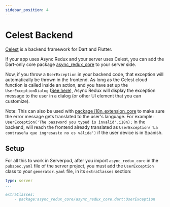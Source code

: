 ```yaml
---
sidebar_position: 4
---
```


# Celest Backend

[Celest](https://www.celest.dev/) is a backend framework for Dart and Flutter.

If your app uses Async Redux and your server uses Celest, you can add the Dart-only core
package [async_redux_core](https://pub.dev/packages/async_redux_core) to your server side.
  
Now, if you throw a `UserException` in your backend code, that exception will automatically be thrown in the frontend.
As long as the Celest cloud function is called inside an action,
and you have set up the `UserExceptionDialog` ([See here](../basics/failed-actions#showing-error-messages-in-a-dialog)),
Async Redux will display the exception message to the user in a dialog (or other UI element that you can customize).

Note: This can also be used with [package i18n_extension_core](https://pub.dartlang.org/packages/i18n_extension_core)
to make sure the error message gets translated to the user's language.
For example: `UserException('The password you typed is invalid'.i18n);` in the backend,
will reach the frontend already translated as
`UserException('La contraseña que ingresaste no es válida')` if the user
device is in Spanish.

## Setup

For all this to work in Serverpod, after you import `async_redux_core` in the `pubspec.yaml` file of the server project,
you must add the `UserException` class to your `generator.yaml` file, in its `extraClasses` section:

```yaml  
type: server
...

extraClasses:
    - package:async_redux_core/async_redux_core.dart:UserException
```  

